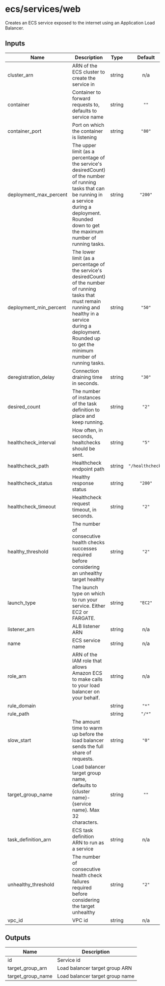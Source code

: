 # ecs/services/web

Creates an ECS service exposed to the internet using an Application Load Balancer.

## Inputs

| Name                     | Description                                                                                                                                                                                                                  |  Type  |     Default      | Required |
| ------------------------ | ---------------------------------------------------------------------------------------------------------------------------------------------------------------------------------------------------------------------------- | :----: | :--------------: | :------: |
| cluster\_arn             | ARN of the ECS cluster to create the service in                                                                                                                                                                              | string |       n/a        |   yes    |
| container                | Container to forward requests to, defaults to service name                                                                                                                                                                   | string |       `""`       |    no    |
| container\_port          | Port on which the container is listening                                                                                                                                                                                     | string |      `"80"`      |    no    |
| deployment\_max\_percent | The upper limit (as a percentage of the service's desiredCount) of the number of running tasks that can be running in a service during a deployment. Rounded down to get the maximum number of running tasks.                | string |     `"200"`      |    no    |
| deployment\_min\_percent | The lower limit (as a percentage of the service's desiredCount) of the number of running tasks that must remain running and healthy in a service during a deployment. Rounded up to get the minimum number of running tasks. | string |      `"50"`      |    no    |
| deregistration\_delay    | Connection draining time in seconds.                                                                                                                                                                                         | string |      `"30"`      |    no    |
| desired\_count           | The number of instances of the task definition to place and keep running.                                                                                                                                                    | string |      `"2"`       |    no    |
| healthcheck\_interval    | How often, in seconds, healtchecks should be sent.                                                                                                                                                                           | string |      `"5"`       |    no    |
| healthcheck\_path        | Healthcheck endpoint path                                                                                                                                                                                                    | string | `"/healthcheck"` |    no    |
| healthcheck\_status      | Healthy response status                                                                                                                                                                                                      | string |     `"200"`      |    no    |
| healthcheck\_timeout     | Healthcheck request timeout, in seconds.                                                                                                                                                                                     | string |      `"2"`       |    no    |
| healthy\_threshold       | The number of consecutive health checks successes required before considering an unhealthy target healthy                                                                                                                    | string |      `"2"`       |    no    |
| launch\_type             | The launch type on which to run your service. Either EC2 or FARGATE.                                                                                                                                                         | string |     `"EC2"`      |    no    |
| listener\_arn            | ALB listener ARN                                                                                                                                                                                                             | string |       n/a        |   yes    |
| name                     | ECS service name                                                                                                                                                                                                             | string |       n/a        |   yes    |
| role\_arn                | ARN of the IAM role that allows Amazon ECS to make calls to your load balancer on your behalf.                                                                                                                               | string |       n/a        |   yes    |
| rule\_domain             |                                                                                                                                                                                                                              | string |      `"*"`       |    no    |
| rule\_path               |                                                                                                                                                                                                                              | string |      `"/*"`      |    no    |
| slow\_start              | The amount time to warm up before the load balancer sends the full share of requests.                                                                                                                                        | string |      `"0"`       |    no    |
| target\_group\_name      | Load balancer target group name, defaults to {cluster name}-{service name}. Max 32 characters.                                                                                                                               | string |       `""`       |    no    |
| task\_definition\_arn    | ECS task definition ARN to run as a service                                                                                                                                                                                  | string |       n/a        |   yes    |
| unhealthy\_threshold     | The number of consecutive health check failures required before considering the target unhealthy                                                                                                                             | string |      `"2"`       |    no    |
| vpc\_id                  | VPC id                                                                                                                                                                                                                       | string |       n/a        |   yes    |

## Outputs

| Name                | Description                     |
| ------------------- | ------------------------------- |
| id                  | Service id                      |
| target\_group\_arn  | Load balancer target group ARN  |
| target\_group\_name | Load balancer target group name |


